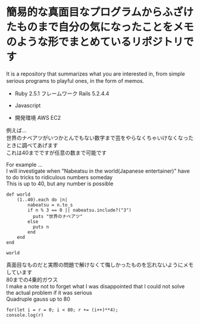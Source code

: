 # 簡易的な真面目なプログラムからふざけたものまで自分の気になったことをメモのような形でまとめているリポジトリです　　
It is a repository that summarizes what you are interested in, from simple serious programs to playful ones, in the form of memos.　　

* Ruby 2.5.1 フレームワーク Rails 5.2.4.4  

* Javascript  

* 開発環境 AWS EC2

例えば...  
世界のナベアツがいつかとんでもない数字まで芸をやらなくちゃいけなくなったときに調べてあげます  
これは40までですが任意の数まで可能です  

For example ...  
I will investigate when "Nabeatsu in the world(Japanese entertainer)" have to do tricks to ridiculous numbers someday  
This is up to 40, but any number is possible  
```
def world
    (1..40).each do |n|
        nabeatsu = n.to_s
        if n % 3 == 0 || nabeatsu.include?("3")
          puts "世界のナベアツ"
        else
          puts n
        end
    end
end

world
```
真面目なものだと実際の問題で解けなくて悔しかったものを忘れないようにメモしています  
80までの4乗的ガウス  
I make a note not to forget what I was disappointed that I could not solve the actual problem if it was serious  
Quadruple gauss up to 80  
```
for(let i = r = 0; i < 80; r += (i++)**4);
console.log(r)
```


